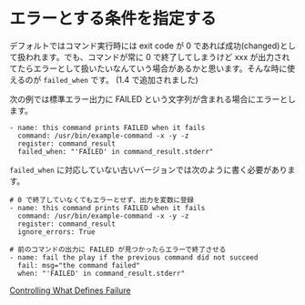 # エラーとする条件を指定する

デフォルトではコマンド実行時には exit code が 0 であれば成功(changed)として扱われます。でも、コマンドが常に 0 で終了してしまうけど xxx が出力されてたらエラーとして扱いたいなんていう場合があるかと思います。そんな時に使えるのが `failed_when` です。 (1.4 で追加されました)

次の例では標準エラー出力に FAILED という文字列が含まれる場合にエラーとします。

```
- name: this command prints FAILED when it fails
  command: /usr/bin/example-command -x -y -z
  register: command_result
  failed_when: "'FAILED' in command_result.stderr"
```

`failed_when` に対応していない古いバージョンでは次のように書く必要があります。

```
# 0 で終了していなくてもエラーとせず、出力を変数に登録
- name: this command prints FAILED when it fails
  command: /usr/bin/example-command -x -y -z
  register: command_result
  ignore_errors: True

# 前のコマンドの出力に FAILED が見つかったらエラーで終了させる
- name: fail the play if the previous command did not succeed
  fail: msg="the command failed"
  when: "'FAILED' in command_result.stderr"
```

[Controlling What Defines Failure](http://www.ansibleworks.com/docs/playbooks_error_handling.html#id5)
